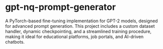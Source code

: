 # gpt-nq-prompt-generator
A PyTorch-based fine-tuning implementation for GPT-2 models, designed for advanced prompt generation. This project includes a custom dataset handler, dynamic checkpointing, and a streamlined training procedure, making it ideal for educational platforms, job portals, and AI-driven chatbots.
